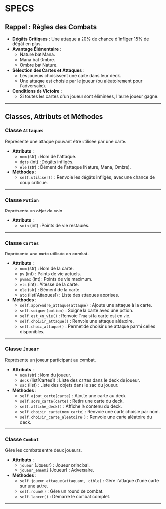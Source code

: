# SPECS

## Rappel : Règles des Combats
- **Dégâts Critiques** : Une attaque a 20% de chance d'infliger 15% de dégât  en plus .
- **Avantage Élémentaire** :
  - Nature bat Mana.
  - Mana bat Ombre.
  - Ombre bat Nature.
- **Sélection des Cartes et Attaques** :
  - Les joueurs choisissent une carte dans leur deck.
  - Une attaque est choisie par le joueur (ou aléatoirement pour l'adversaire).
- **Conditions de Victoire** :
  - Si toutes les cartes d'un joueur sont éliminées, l'autre joueur gagne.

---

## Classes, Attributs et Méthodes

### Classe `Attaques`
Représente une attaque pouvant être utilisée par une carte.
- **Attributs** :
  - `nom` (str) : Nom de l'attaque.
  - `dgts` (int) : Dégâts infligés.
  - `ele` (str) : Élément de l'attaque (Nature, Mana, Ombre).
- **Méthodes** :
  - `self.utiliser()` : Renvoie les dégâts infligés, avec une chance de coup critique.

---

### Classe `Potion`
Représente un objet de soin.
- **Attributs** :
  - `soin` (int) : Points de vie restaurés.

---

### Classe `Cartes`
Représente une carte utilisée en combat.
- **Attributs** :
  - `nom` (str) : Nom de la carte.
  - `pv` (int) : Points de vie actuels.
  - `pvmax` (int) : Points de vie maximum.
  - `vts` (int) : Vitesse de la carte.
  - `ele` (str) : Élément de la carte.
  - `atq` (list[Attaques]) : Liste des attaques apprises.
- **Méthodes** :
  - `self.apprendre_attaque(attaque)` : Ajoute une attaque à la carte.
  - `self.soigner(potion)` : Soigne la carte avec une potion.
  - `self.est_en_vie()` : Renvoie `True` si la carte est en vie.
  - `self.choisir_attaque()` : Renvoie une attaque aléatoire.
  - `self.choix_attaque()` : Permet de choisir une attaque parmi celles disponibles.

---

### Classe `Joueur`
Représente un joueur participant au combat.
- **Attributs** :
  - `nom` (str) : Nom du joueur.
  - `deck` (list[Cartes]) : Liste des cartes dans le deck du joueur.
  - `sac` (list) : Liste des objets dans le sac du joueur.
- **Méthodes** :
  - `self.ajout_carte(carte)` : Ajoute une carte au deck.
  - `self.sors_carte(carte)` : Retire une carte du deck.
  - `self.affiche_deck()` : Affiche le contenu du deck.
  - `self.choisir_carte(nom_carte)` : Renvoie une carte choisie par nom.
  - `self.choisir_carte_aleatoire()` : Renvoie une carte aléatoire du deck.

---

### Classe `Combat`
Gère les combats entre deux joueurs.
- **Attributs** :
  - `joueur` (Joueur) : Joueur principal.
  - `joueur_ennemi` (Joueur) : Adversaire.
- **Méthodes** :
  - `self.joueur_attaque(attaquant, cible)` : Gère l'attaque d'une carte sur une autre.
  - `self.round()` : Gère un round de combat.
  - `self.lancer()` : Démarre le combat complet.

---
